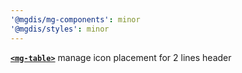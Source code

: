```yaml
---
'@mgdis/mg-components': minor
'@mgdis/styles': minor
---
```


[**`<mg-table>`**](http://core.pages.mgdis.fr/core-ui/core-ui/storybook/?path=/docs/molecules-mg-table--docs) manage icon placement for 2 lines header
